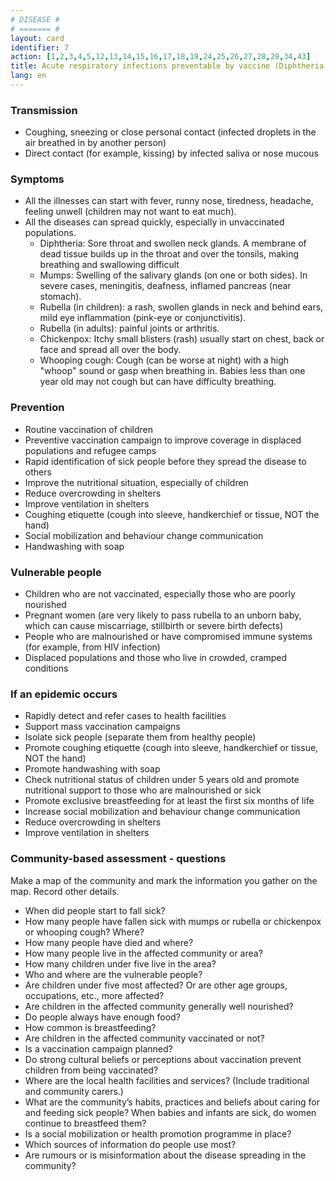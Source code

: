 ```yaml
---
# DISEASE #
# ======= #
layout: card
identifier: 7
action: [1,2,3,4,5,12,13,14,15,16,17,18,19,24,25,26,27,28,29,34,43]
title: Acute respiratory infections preventable by vaccine (Diphtheria, Mumps, Rubella, Chickenpox, Whooping cough)
lang: en
---
```


### Transmission

- Coughing, sneezing or close personal contact (infected droplets in the air breathed in by another person)
- Direct contact (for example, kissing) by infected saliva or nose mucous

### Symptoms

- All the illnesses can start with fever, runny nose, tiredness, headache, feeling unwell (children may not want to eat much). 
- All the diseases can spread quickly, especially in unvaccinated populations.
    - Diphtheria: Sore throat and swollen neck glands. A membrane of dead tissue builds up in the throat and over the tonsils, making breathing and swallowing difficult
    - Mumps: Swelling of the salivary glands (on one or both sides). In severe cases, meningitis, deafness, inflamed pancreas (near stomach).
    - Rubella (in children): a rash, swollen glands in neck and behind ears, mild eye inflammation (pink-eye or conjunctivitis). 
    - Rubella (in adults): painful joints or arthritis.
    - Chickenpox: Itchy small blisters (rash) usually start on chest, back or face and spread all over the body.
    - Whooping cough: Cough (can be worse at night) with a high "whoop" sound or gasp when breathing in. Babies less than one year old may not cough but can have difficulty breathing.

### Prevention

- Routine vaccination of children
- Preventive vaccination campaign to improve coverage in displaced populations and refugee camps
- Rapid identification of sick people before they spread the disease to others
- Improve the nutritional situation, especially of children
- Reduce overcrowding in shelters
- Improve ventilation in shelters 
- Coughing etiquette (cough into sleeve, handkerchief or tissue, NOT the hand)
- Social mobilization and behaviour change communication
- Handwashing with soap

### Vulnerable people

- Children who are not vaccinated, especially those who are poorly nourished
- Pregnant women (are very likely to pass rubella to an unborn baby, which can cause miscarriage, stillbirth or severe birth defects)
- People who are malnourished or have compromised immune systems (for example, from HIV infection)
- Displaced populations and those who live in crowded, cramped conditions

### If an epidemic occurs

- Rapidly detect and refer cases to health facilities
- Support mass vaccination campaigns
- Isolate sick people (separate them from healthy people)
- Promote coughing etiquette (cough into sleeve, handkerchief or tissue, NOT the hand)
- Promote handwashing with soap
- Check nutritional status of children under 5 years old and promote  nutritional support to those who are malnourished or sick
- Promote exclusive breastfeeding for at least the first six months of life
- Increase social mobilization and behaviour change communication
- Reduce overcrowding in shelters
- Improve ventilation in shelters 

### Community-based assessment - questions

Make a map of the community and mark the information you gather on the map. Record other details.
- When did people start to fall sick? 
- How many people have fallen sick with mumps or rubella or chickenpox or whooping cough? Where? 
- How many people have died and where? 
- How many people live in the affected community or area?
- How many children under five live in the area? 
- Who and where are the vulnerable people? 
- Are children under five most affected? Or are other age groups, occupations, etc., more affected? 
- Are children in the affected community generally well nourished? 
- Do people always have enough food? 
- How common is breastfeeding? 
- Are children in the affected community vaccinated or not? 
- Is a vaccination campaign planned?
- Do strong cultural beliefs or perceptions about vaccination prevent children from being vaccinated? 
- Where are the local health facilities and services? (Include traditional and community carers.) 
- What are the community’s habits, practices and beliefs about caring for and feeding sick people? When babies and infants are sick, do women continue to breastfeed them? 
- Is a social mobilization or health promotion programme in place? 
- Which sources of information do people use most? 
- Are rumours or is misinformation about the disease spreading in the community? 

